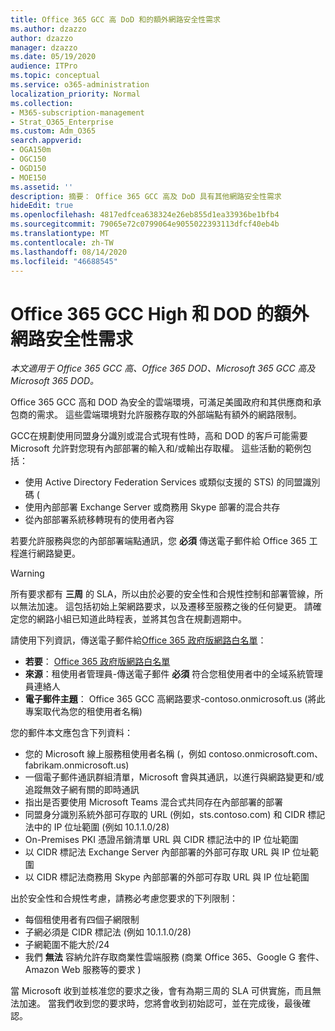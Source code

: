 ```yaml
---
title: Office 365 GCC 高 DoD 和的額外網路安全性需求
ms.author: dzazzo
author: dzazzo
manager: dzazzo
ms.date: 05/19/2020
audience: ITPro
ms.topic: conceptual
ms.service: o365-administration
localization_priority: Normal
ms.collection:
- M365-subscription-management
- Strat_O365_Enterprise
ms.custom: Adm_O365
search.appverid:
- OGA150m
- OGC150
- OGD150
- MOE150
ms.assetid: ''
description: 摘要： Office 365 GCC 高及 DoD 具有其他網路安全性需求
hideEdit: true
ms.openlocfilehash: 4817edfcea638324e26eb855d1ea33936be1bfb4
ms.sourcegitcommit: 79065e72c0799064e9055022393113dfcf40eb4b
ms.translationtype: MT
ms.contentlocale: zh-TW
ms.lasthandoff: 08/14/2020
ms.locfileid: "46688545"
---
```

# <a name="additional-network-security-requirements-for-office-365-gcc-high-and-dod"></a>Office 365 GCC High 和 DOD 的額外網路安全性需求

*本文適用于 Office 365 GCC 高、Office 365 DOD、Microsoft 365 GCC 高及 Microsoft 365 DOD。*

Office 365 GCC 高和 DOD 為安全的雲端環境，可滿足美國政府和其供應商和承包商的需求。  這些雲端環境對允許服務存取的外部端點有額外的網路限制。

GCC在規劃使用同盟身分識別或混合式現有性時，高和 DOD 的客戶可能需要 Microsoft 允許對您現有內部部署的輸入和/或輸出存取權。  這些活動的範例包括：

* 使用 Active Directory Federation Services 或類似支援的 STS) 的同盟識別碼 (
* 使用內部部署 Exchange Server 或商務用 Skype 部署的混合共存
* 從內部部署系統移轉現有的使用者內容

若要允許服務與您的內部部署端點通訊，您 **必須** 傳送電子郵件給 Office 365 工程進行網路變更。

> [!WARNING]
> 所有要求都有 **三周** 的 SLA，所以由於必要的安全性和合規性控制和部署管線，所以無法加速。  這包括初始上架網路要求，以及遷移至服務之後的任何變更。  請確定您的網路小組已知道此時程表，並將其包含在規劃週期中。

請使用下列資訊，傳送電子郵件給[Office 365 政府版網路白名單](mailto:o365gwlt@microsoft.com)：

* **若要**： [Office 365 政府版網路白名單](mailto:o365gwlt@microsoft.com)
* **來源**：租使用者管理員-傳送電子郵件 **必須** 符合您租使用者中的全域系統管理員連絡人
* **電子郵件主題**： Office 365 GCC 高網路要求-contoso.onmicrosoft.us (將此專案取代為您的租使用者名稱) 

您的郵件本文應包含下列資料：

* 您的 Microsoft 線上服務租使用者名稱 (，例如 contoso.onmicrosoft.com、fabrikam.onmicrosoft.us) 
* 一個電子郵件通訊群組清單，Microsoft 會與其通訊，以進行與網路變更和/或追蹤無效子網有關的即時通訊
* 指出是否要使用 Microsoft Teams 混合式共同存在內部部署的部署
* 同盟身分識別系統外部可存取的 URL (例如，sts.contoso.com) 和 CIDR 標記法中的 IP 位址範圍 (例如 10.1.1.0/28) 
* On-Premises PKI 憑證吊銷清單 URL 與 CIDR 標記法中的 IP 位址範圍
* 以 CIDR 標記法 Exchange Server 內部部署的外部可存取 URL 與 IP 位址範圍
* 以 CIDR 標記法商務用 Skype 內部部署的外部可存取 URL 與 IP 位址範圍

出於安全性和合規性考慮，請務必考慮您要求的下列限制：

* 每個租使用者有四個子網限制
* 子網必須是 CIDR 標記法 (例如 10.1.1.0/28) 
* 子網範圍不能大於/24
* 我們 **無法** 容納允許存取商業性雲端服務 (商業 Office 365、Google G 套件、Amazon Web 服務等的要求 ) 

當 Microsoft 收到並核准您的要求之後，會有為期三周的 SLA 可供實施，而且無法加速。  當我們收到您的要求時，您將會收到初始認可，並在完成後，最後確認。
